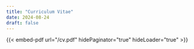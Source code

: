 ```yaml
---
title: "Curriculum Vitae"
date: 2024-08-24
draft: false
---
```

{{< embed-pdf url="/cv.pdf" hidePaginator="true" hideLoader="true" >}}
